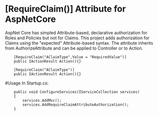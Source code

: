 ﻿# [RequireClaim()] Attribute for AspNetCore

AspNet Core has simpled Attribute-based, declarative authorization for Roles and Policies but not for Claims. This project adds authorization for Claims using the "expected" Attribute-based syntax. The attribute inherits from AuthorizeAttribute and can be applied to Controller or to Action.

        [RequireClaim("AClaimType",Value = "RequiredValue")]
        public IActionResult Action(){}

        [RequireClaim("AClaimType")]
        public IActionResult Action(){}

#Usage
In Startup.cs:

        public void ConfigureServices(IServiceCollection services)
        {
            services.AddMvc();
            services.AddRequireClaimAttributeAuthorization();
        }
